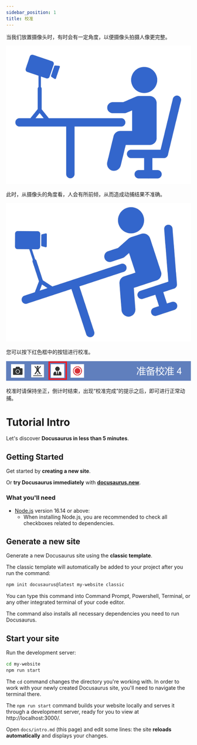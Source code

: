 ```yaml
---
sidebar_position: 1
title: 校准
---
```


当我们放置摄像头时，有时会有一定角度，以便摄像头拍摄人像更完整。

![Locale Dropdown](./tutorial-extras/img/FgAMw_QlQvpdfiT603iB_RPESgTL.png)

此时，从摄像头的角度看，人会有所前倾，从而造成动捕结果不准确。

![Locale Dropdown](./tutorial-extras/img/FijtOg5pMMwatxMWa0xk9r2EYQPL.png)

您可以按下红色框中的按钮进行校准。

![Locale Dropdown](./tutorial-extras/img/Fr2moXVPzPkKqI3gA48wWZsntqZe.png)

校准时请保持坐正，倒计时结束，出现“校准完成”的提示之后，即可进行正常动捕。


# Tutorial Intro

Let's discover **Docusaurus in less than 5 minutes**.

## Getting Started

Get started by **creating a new site**.

Or **try Docusaurus immediately** with **[docusaurus.new](https://docusaurus.new)**.

### What you'll need

- [Node.js](https://nodejs.org/en/download/) version 16.14 or above:
  - When installing Node.js, you are recommended to check all checkboxes related to dependencies.

## Generate a new site

Generate a new Docusaurus site using the **classic template**.

The classic template will automatically be added to your project after you run the command:

```bash
npm init docusaurus@latest my-website classic
```

You can type this command into Command Prompt, Powershell, Terminal, or any other integrated terminal of your code editor.

The command also installs all necessary dependencies you need to run Docusaurus.

## Start your site

Run the development server:

```bash
cd my-website
npm run start
```

The `cd` command changes the directory you're working with. In order to work with your newly created Docusaurus site, you'll need to navigate the terminal there.

The `npm run start` command builds your website locally and serves it through a development server, ready for you to view at http://localhost:3000/.

Open `docs/intro.md` (this page) and edit some lines: the site **reloads automatically** and displays your changes.
